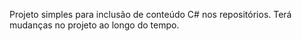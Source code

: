 Projeto simples para inclusão de conteúdo C# nos repositórios. Terá mudanças no projeto ao longo do tempo.
